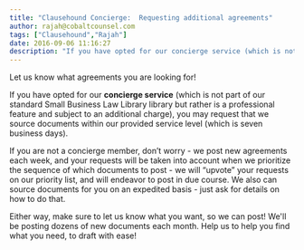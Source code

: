 ```yaml
---
title: "Clausehound Concierge:  Requesting additional agreements"
author: rajah@cobaltcounsel.com
tags: ["Clausehound","Rajah"]
date: 2016-09-06 11:16:27
description: "If you have opted for our concierge service (which is not part of our standard Small Business La..."
---
```


Let us know what agreements you are looking for!

If you have opted for our **concierge service** (which is not part of our standard Small Business Law Library library but rather is a professional feature and subject to an additional charge), you may request that we source documents within our provided service level (which is seven business days).

If you are not a concierge member, don’t worry - we post new agreements each week, and your requests will be taken into account when we prioritize the sequence of which documents to post - we will “upvote” your requests on our priority list, and will endeavor to post in due course. We also can source documents for you on an expedited basis - just ask for details on how to do that.

Either way, make sure to let us know what you want, so we can post! We'll be posting dozens of new documents each month. Help us to help you find what you need, to draft with ease!
